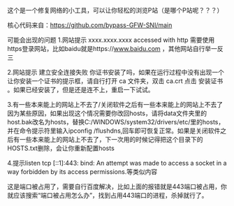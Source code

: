 这个是一个修复网络的小工具，可以让你轻松的浏览P站（是哪个P站呢？？？）

核心代码来自：https://github.com/bypass-GFW-SNI/main

可能会出现的问题
1.网站提示 xxxx.xxxx.xxxx accessed with http
需要使用https登录网站，比如baidu就是https://www.baidu.com ，其他网站自行举一反三

2.网站提示 建立安全连接失败 
你证书安装了吗，如果在运行过程中没有出现一个让你安装一个证书的提示框，请自行打开 ca 文件夹，双击 ca.crt 点击 安装证书 。如果已经安装了，但是还是连不上，重启一下试试。

3.有一些本来能上的网站上不去了/关闭软件之后有一些本来能上的网站上不去了
因为某些原因，如果出现这个情况需要你改回hosts，请将data文件夹里的host.bak改名为hosts，替换C:/WINDOWS/system32/drivers/etc/里的hosts，并在命令提示符里输入ipconfig /flushdns,回车即可恢复正常。如果是关闭软件之后有一些本来能上的网站上不去了，下一次用的时候记得把这个目录下的HOSTS.txt删除，会让你重新配置hosts

4.提示listen tcp [::1]:443: bind: An attempt was made to access a socket in a way forbidden by its access permissions.等类似内容

这是端口被占用了，需要自行百度解决，比如上面的报错就是443端口被占用，你就应该搜索“端口被占用怎么办”，找到占用443端口的进程，杀掉就行了。
